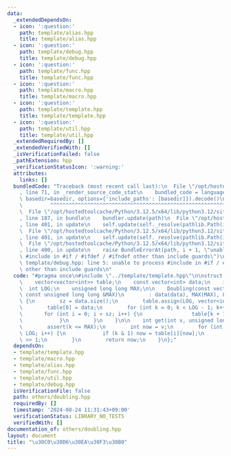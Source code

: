 ```yaml
---
data:
  _extendedDependsOn:
  - icon: ':question:'
    path: template/alias.hpp
    title: template/alias.hpp
  - icon: ':question:'
    path: template/debug.hpp
    title: template/debug.hpp
  - icon: ':question:'
    path: template/func.hpp
    title: template/func.hpp
  - icon: ':question:'
    path: template/macro.hpp
    title: template/macro.hpp
  - icon: ':question:'
    path: template/template.hpp
    title: template/template.hpp
  - icon: ':question:'
    path: template/util.hpp
    title: template/util.hpp
  _extendedRequiredBy: []
  _extendedVerifiedWith: []
  _isVerificationFailed: false
  _pathExtension: hpp
  _verificationStatusIcon: ':warning:'
  attributes:
    links: []
  bundledCode: "Traceback (most recent call last):\n  File \"/opt/hostedtoolcache/Python/3.12.5/x64/lib/python3.12/site-packages/onlinejudge_verify/documentation/build.py\"\
    , line 71, in _render_source_code_stat\n    bundled_code = language.bundle(stat.path,\
    \ basedir=basedir, options={'include_paths': [basedir]}).decode()\n          \
    \         ^^^^^^^^^^^^^^^^^^^^^^^^^^^^^^^^^^^^^^^^^^^^^^^^^^^^^^^^^^^^^^^^^^^^^^^^^^^^^^^^^\n\
    \  File \"/opt/hostedtoolcache/Python/3.12.5/x64/lib/python3.12/site-packages/onlinejudge_verify/languages/cplusplus.py\"\
    , line 187, in bundle\n    bundler.update(path)\n  File \"/opt/hostedtoolcache/Python/3.12.5/x64/lib/python3.12/site-packages/onlinejudge_verify/languages/cplusplus_bundle.py\"\
    , line 401, in update\n    self.update(self._resolve(pathlib.Path(included), included_from=path))\n\
    \  File \"/opt/hostedtoolcache/Python/3.12.5/x64/lib/python3.12/site-packages/onlinejudge_verify/languages/cplusplus_bundle.py\"\
    , line 401, in update\n    self.update(self._resolve(pathlib.Path(included), included_from=path))\n\
    \  File \"/opt/hostedtoolcache/Python/3.12.5/x64/lib/python3.12/site-packages/onlinejudge_verify/languages/cplusplus_bundle.py\"\
    , line 400, in update\n    raise BundleErrorAt(path, i + 1, \"unable to process\
    \ #include in #if / #ifdef / #ifndef other than include guards\")\nonlinejudge_verify.languages.cplusplus_bundle.BundleErrorAt:\
    \ template/debug.hpp: line 5: unable to process #include in #if / #ifdef / #ifndef\
    \ other than include guards\n"
  code: "#pragma once\n#include \"../template/template.hpp\"\n\nstruct Doubling {\n\
    \    vector<vector<int>> table;\n    const vector<int> data;\n    int sz;\n  \
    \  int LOG;\n    unsigned long long MAX;\n\n    Doubling(const vector<int> &data,\
    \ const unsigned long long &MAX)\n        : data(data), MAX(MAX), LOG(64 - __builtin_clzll(MAX))\
    \ {\n        sz = data.size();\n        table.assign(LOG, vector<int>(sz));\n\
    \        table[0] = data;\n        for (int k = 0; k < LOG - 1; k++) {\n     \
    \       for (int i = 0; i < sz; i++) {\n                table[k + 1][i] = table[k][table[k][i]];\n\
    \            }\n        }\n    }\n\n    int get(int v, unsigned long long k) {\n\
    \        assert(k <= MAX);\n        int now = v;\n        for (int i = 0; i <\
    \ LOG; i++) {\n            if (k & 1) now = table[i][now];\n            k = k\
    \ >> 1;\n        }\n        return now;\n    }\n};"
  dependsOn:
  - template/template.hpp
  - template/macro.hpp
  - template/alias.hpp
  - template/func.hpp
  - template/util.hpp
  - template/debug.hpp
  isVerificationFile: false
  path: others/doubling.hpp
  requiredBy: []
  timestamp: '2024-08-24 11:31:43+09:00'
  verificationStatus: LIBRARY_NO_TESTS
  verifiedWith: []
documentation_of: others/doubling.hpp
layout: document
title: "\u30C0\u30D6\u30EA\u30F3\u30B0"
---
```

